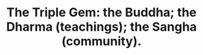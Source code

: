 ---
title: "The Triple Gem: the Buddha; the Dharma (teachings); the Sangha (community)."
tags: buddhism
buddhistidea: true
order: 4
---